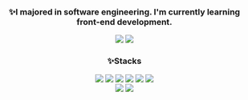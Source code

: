 <div align=center>
  <div>
    <h3>✨I majored in software engineering. I'm currently learning front-end development.</h3>
    <img src="https://github-readme-stats.vercel.app/api?username=dongrri22&show_icons=true" />
    <img src="https://github-readme-stats.vercel.app/api/top-langs/?username=dongrri22&layout=compact"/>
  </div>             
  <div>
    <h3>✨Stacks</h3>
    <img src="https://img.shields.io/badge/HTML5-E34F26?style=for-the-badge&logo=html5&logoColor=white" />
    <img src="https://img.shields.io/badge/CSS3-1572B6?style=for-the-badge&logo=Css3&logoColor=white" />
    <img src="https://img.shields.io/badge/JavaScript-F7DF1E?style=for-the-badge&logo=javascript&logoColor=black" /> 
    <img src="https://img.shields.io/badge/Typescript-3178C6?style=for-the-badge&amp;logo=Typescript&amp;logoColor=white"/>
    <img src="https://img.shields.io/badge/React-61DAFB?style=for-the-badge&logo=React&logoColor=white" /> 
    <img src="https://img.shields.io/badge/Redux-764ABC?style=for-the-badge&logo=Redux&logoColor=purple" />
    <br>
    <img src="https://img.shields.io/badge/React Native-61DAFB?style=for-the-badge&amp;logo=React&amp;logoColor=black">
    <img src="https://img.shields.io/badge/node.js-339933?style=for-the-badge&logo=Node.js&logoColor=white">
  </div>
</div>

<!--
**dongrri22/dongrri22** is a ✨ _special_ ✨ repository because its `README.md` (this file) appears on your GitHub profile.
-->
